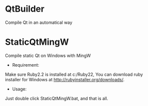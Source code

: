 # QtBuilder
Compile Qt in an automatical way

# StaticQtMingW
Compile static Qt on Windows with MingW

* Requirement:

Make sure Ruby2.2 is installed at c:/Ruby22, You can download ruby installer for Windows at http://rubyinstaller.org/downloads/.

* Usage:

Just double click StaticQtMingW.bat, and that is all.

